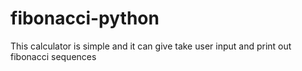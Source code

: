 # fibonacci-python
This calculator is simple and it can give take user input and print out fibonacci sequences
